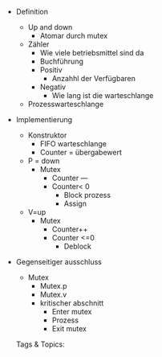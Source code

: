 - Definition
  - Up and down
    - Atomar durch mutex
  - Zähler 
    - Wie viele betriebsmittel sind da
    - Buchführung 
    - Positiv
      - Anzahhl der Verfügbaren
    - Negativ
      - Wie lang ist die warteschlange
  - Prozesswarteschlange
- Implementierung
  - Konstruktor 
    - FIFO warteschlange
    - Counter = übergabewert
  - P = down
    - Mutex
      - Counter —
      - Counter< 0
        - Block prozess
        - Assign
  - V=up
    - Mutex
      - Counter++
      - Counter <=0
        - Deblock
- Gegenseitiger ausschluss
  - Mutex
    - Mutex.p
    - Mutex.v
    - kritischer abschnitt
      - Enter mutex
      - Prozess
      - Exit mutex

   Tags & Topics:
   